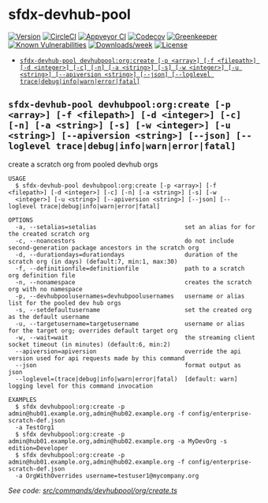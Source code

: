 sfdx-devhub-pool
================



[![Version](https://img.shields.io/npm/v/sfdx-devhub-pool.svg)](https://npmjs.org/package/sfdx-devhub-pool)
[![CircleCI](https://circleci.com/gh/stomita/sfdx-devhub-pool/tree/master.svg?style=shield)](https://circleci.com/gh/stomita/sfdx-devhub-pool/tree/master)
[![Appveyor CI](https://ci.appveyor.com/api/projects/status/github/stomita/sfdx-devhub-pool?branch=master&svg=true)](https://ci.appveyor.com/project/heroku/sfdx-devhub-pool/branch/master)
[![Codecov](https://codecov.io/gh/stomita/sfdx-devhub-pool/branch/master/graph/badge.svg)](https://codecov.io/gh/stomita/sfdx-devhub-pool)
[![Greenkeeper](https://badges.greenkeeper.io/stomita/sfdx-devhub-pool.svg)](https://greenkeeper.io/)
[![Known Vulnerabilities](https://snyk.io/test/github/stomita/sfdx-devhub-pool/badge.svg)](https://snyk.io/test/github/stomita/sfdx-devhub-pool)
[![Downloads/week](https://img.shields.io/npm/dw/sfdx-devhub-pool.svg)](https://npmjs.org/package/sfdx-devhub-pool)
[![License](https://img.shields.io/npm/l/sfdx-devhub-pool.svg)](https://github.com/stomita/sfdx-devhub-pool/blob/master/package.json)

<!-- commands -->
* [`sfdx-devhub-pool devhubpool:org:create [-p <array>] [-f <filepath>] [-d <integer>] [-c] [-n] [-a <string>] [-s] [-w <integer>] [-u <string>] [--apiversion <string>] [--json] [--loglevel trace|debug|info|warn|error|fatal]`](#sfdx-devhub-pool-devhubpoolorgcreate--p-array--f-filepath--d-integer--c--n--a-string--s--w-integer--u-string---apiversion-string---json---loglevel-tracedebuginfowarnerrorfatal)

## `sfdx-devhub-pool devhubpool:org:create [-p <array>] [-f <filepath>] [-d <integer>] [-c] [-n] [-a <string>] [-s] [-w <integer>] [-u <string>] [--apiversion <string>] [--json] [--loglevel trace|debug|info|warn|error|fatal]`

create a scratch org from pooled devhub orgs

```
USAGE
  $ sfdx-devhub-pool devhubpool:org:create [-p <array>] [-f <filepath>] [-d <integer>] [-c] [-n] [-a <string>] [-s] [-w 
  <integer>] [-u <string>] [--apiversion <string>] [--json] [--loglevel trace|debug|info|warn|error|fatal]

OPTIONS
  -a, --setalias=setalias                         set an alias for for the created scratch org
  -c, --noancestors                               do not include second-generation package ancestors in the scratch org
  -d, --durationdays=durationdays                 duration of the scratch org (in days) (default:7, min:1, max:30)
  -f, --definitionfile=definitionfile             path to a scratch org definition file
  -n, --nonamespace                               creates the scratch org with no namespace
  -p, --devhubpoolusernames=devhubpoolusernames   username or alias list for the pooled dev hub orgs
  -s, --setdefaultusername                        set the created org as the default username
  -u, --targetusername=targetusername             username or alias for the target org; overrides default target org
  -w, --wait=wait                                 the streaming client socket timeout (in minutes) (default:6, min:2)
  --apiversion=apiversion                         override the api version used for api requests made by this command
  --json                                          format output as json
  --loglevel=(trace|debug|info|warn|error|fatal)  [default: warn] logging level for this command invocation

EXAMPLES
  $ sfdx devhubpool:org:create -p admin@hub01.example.org,admin@hub02.example.org -f config/enterprise-scratch-def.json 
  -a TestOrg1
  $ sfdx devhubpool:org:create -p admin@hub01.example.org,admin@hub02.example.org -a MyDevOrg -s edition=Developer
  $ sfdx devhubpool:org:create -p admin@hub01.example.org,admin@hub02.example.org -f config/enterprise-scratch-def.json 
  -a OrgWithOverrides username=testuser1@mycompany.org
```

_See code: [src/commands/devhubpool/org/create.ts](https://github.com/stomita/sfdx-devhub-pool/blob/v1.0.0/src/commands/devhubpool/org/create.ts)_
<!-- commandsstop -->
